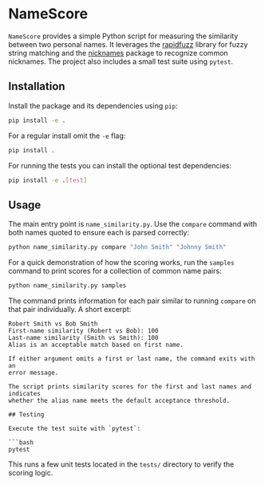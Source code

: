 # NameScore

`NameScore` provides a simple Python script for measuring the similarity
between two personal names. It leverages the
[rapidfuzz](https://github.com/maxbachmann/RapidFuzz) library for fuzzy string
matching and the [nicknames](https://pypi.org/project/nicknames/) package to
recognize common nicknames. The project also includes a small test suite using
`pytest`.

## Installation

Install the package and its dependencies using `pip`:

```bash
pip install -e .
```

For a regular install omit the `-e` flag:

```bash
pip install .
```

For running the tests you can install the optional test dependencies:

```bash
pip install -e .[test]
```

## Usage

The main entry point is `name_similarity.py`. Use the `compare` command with
both names quoted to ensure each is parsed correctly:

```bash
python name_similarity.py compare "John Smith" "Johnny Smith"
```

For a quick demonstration of how the scoring works, run the `samples`
command to print scores for a collection of common name pairs:

```bash
python name_similarity.py samples
```

The command prints information for each pair similar to running
`compare` on that pair individually. A short excerpt:

```text
Robert Smith vs Bob Smith
First-name similarity (Robert vs Bob): 100
Last-name similarity (Smith vs Smith): 100
Alias is an acceptable match based on first name.

If either argument omits a first or last name, the command exits with an
error message.

The script prints similarity scores for the first and last names and indicates
whether the alias name meets the default acceptance threshold.

## Testing

Execute the test suite with `pytest`:

```bash
pytest
```

This runs a few unit tests located in the `tests/` directory to verify the
scoring logic.
